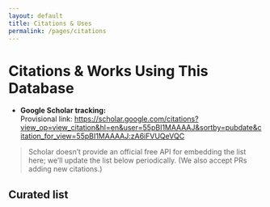```yaml
---
layout: default
title: Citations & Uses
permalink: /pages/citations
---
```


# Citations & Works Using This Database

- **Google Scholar tracking:**  
  Provisional link: <https://scholar.google.com/citations?view_op=view_citation&hl=en&user=55pBI1MAAAAJ&sortby=pubdate&citation_for_view=55pBI1MAAAAJ:zA6iFVUQeVQC>

> Scholar doesn’t provide an official free API for embedding the list here; we’ll update the list below periodically. (We also accept PRs adding new citations.)

## Curated list

<div class="table-wrap">
  <table id="citeTable"></table>
</div>

<script>
document.addEventListener('DOMContentLoaded', function () {
  renderCSVTable('{{ "/data/citations.csv" | relative_url }}', 'citeTable');
});
</script>
